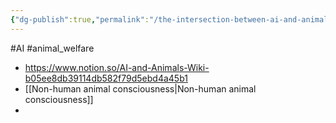 ```yaml
---
{"dg-publish":true,"permalink":"/the-intersection-between-ai-and-animals/","tags":["#AI","#animal_welfare"],"created":"2025-10-23T17:42:41.235+01:00","updated":"2025-10-23T18:06:08.590+01:00"}
---
```


#AI #animal_welfare 

- https://www.notion.so/AI-and-Animals-Wiki-b05ee8db39114db582f79d5ebd4a45b1
- [[Non-human animal consciousness\|Non-human animal consciousness]]
- 